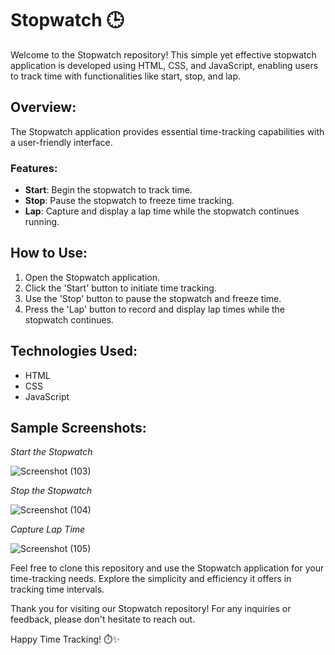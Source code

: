 # Stopwatch 🕒

Welcome to the Stopwatch repository! This simple yet effective stopwatch application is developed using HTML, CSS, and JavaScript, enabling users to track time with functionalities like start, stop, and lap.

## Overview:
The Stopwatch application provides essential time-tracking capabilities with a user-friendly interface.

### Features:
- **Start**: Begin the stopwatch to track time.
- **Stop**: Pause the stopwatch to freeze time tracking.
- **Lap**: Capture and display a lap time while the stopwatch continues running.

## How to Use:
1. Open the Stopwatch application.
2. Click the 'Start' button to initiate time tracking.
3. Use the 'Stop' button to pause the stopwatch and freeze time.
4. Press the 'Lap' button to record and display lap times while the stopwatch continues.

## Technologies Used:
- HTML
- CSS
- JavaScript

## Sample Screenshots:

*Start the Stopwatch*

![Screenshot (103)](https://github.com/prachinayakal/timer-Stopwatch/assets/121372605/49f46550-8bc2-4c5a-b20f-c9ec960706d5)


*Stop the Stopwatch*

![Screenshot (104)](https://github.com/prachinayakal/timer-Stopwatch/assets/121372605/2aa1dd3a-7b30-4bf2-992e-531722d036fe)



*Capture Lap Time*

![Screenshot (105)](https://github.com/prachinayakal/timer-Stopwatch/assets/121372605/ac04eb3d-1723-4a44-b6af-af7ef799d289)



Feel free to clone this repository and use the Stopwatch application for your time-tracking needs. Explore the simplicity and efficiency it offers in tracking time intervals.

Thank you for visiting our Stopwatch repository! For any inquiries or feedback, please don't hesitate to reach out.

Happy Time Tracking! ⏱️✨
